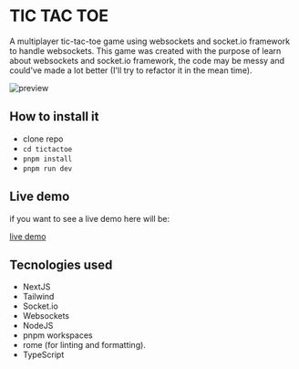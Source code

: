 # TIC TAC TOE

A multiplayer tic-tac-toe game using websockets and socket.io framework to handle websockets.
This game was created with the purpose of learn about websockets and socket.io framework, the code may be messy and could've made a lot better (I'll try to refactor it in the mean time).

![preview](https://github.com/LeoCaprile/tictactoe/blob/main/github/preview.gif)

## How to install it
 
- clone repo
- `cd tictactoe`
- `pnpm install`
- `pnpm run dev`

## Live demo

if you want to see a live demo here will be:
    
[live demo](http://notdeployedyet.sorry)

## Tecnologies used

- NextJS
- Tailwind
- Socket.io
- Websockets
- NodeJS
- pnpm workspaces
- rome (for linting and formatting).
- TypeScript
